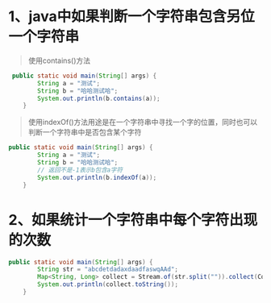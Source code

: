 # 1、java中如果判断一个字符串包含另位一个字符串
> 使用contains()方法
```java
 public static void main(String[] args) {
        String a = "测试";
        String b = "哈哈测试哈";
        System.out.println(b.contains(a));
    }
```
> 使用indexOf()方法用途是在一个字符串中寻找一个字的位置，同时也可以判断一个字符串中是否包含某个字符
```java
public static void main(String[] args) {
        String a = "测试";
        String b = "哈哈测试哈";
        // 返回不是-1表示b包含a字符
        System.out.println(b.indexOf(a));
    }
```
# 2、如果统计一个字符串中每个字符出现的次数
```java
public static void main(String[] args) {
        String str = "abcdetdadaxdaadfaswqAAd";
        Map<String, Long> collect = Stream.of(str.split("")).collect(Collectors.groupingBy(String::toString, Collectors.counting()));
        System.out.println(collect.toString());
    }
```